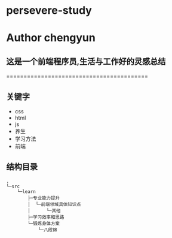 # persevere-study
# Author chengyun
## 这是一个前端程序员,生活与工作好的灵感总结
=========================================

## 关键字
- css
- html
- js
- 养生
- 学习方法
- 前端


## 结构目录

```
.
└─src
    └─learn
        ├─专业能力提升
        │  └─前端领域具体知识点
        │      └─其他
        ├─学习效率和思路
        └─锻炼身体方案
            └─八段锦
```